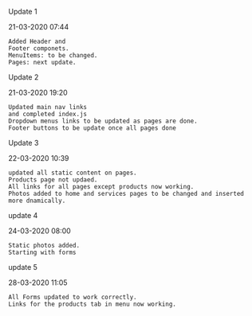 Update 1

21-03-2020 07:44 

	Added Header and 
	Footer componets. 
	MenuItems: to be changed. 
	Pages: next update. 

Update 2

21-03-2020 19:20 

	Updated main nav links 
	and completed index.js 
	Dropdown menus links to be updated as pages are done. 
	Footer buttons to be update once all pages done

Update 3

22-03-2020 10:39 

	updated all static content on pages. 
	Products page not updaed. 
	All links for all pages except products now working. 
	Photos added to home and services pages to be changed and inserted more dnamically.

update 4

24-03-2020 08:00 

	Static photos added. 
	Starting with forms

update 5

28-03-2020 11:05

	All Forms updated to work correctly. 
	Links for the products tab in menu now working.